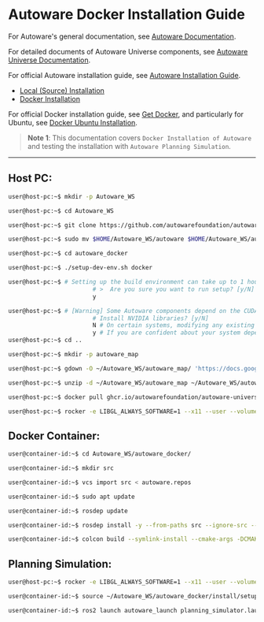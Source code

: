 # Autoware Docker Installation Guide

For Autoware's general documentation, see [Autoware Documentation](https://autowarefoundation.github.io/autoware-documentation/).

For detailed documents of Autoware Universe components, see [Autoware Universe Documentation](https://autowarefoundation.github.io/autoware.universe/).

For official Autoware installation guide, see [Autoware Installation Guide](https://autowarefoundation.github.io/autoware-documentation/main/installation/).
  - [Local (Source) Installation](https://autowarefoundation.github.io/autoware-documentation/main/installation/autoware/source-installation/)
  - [Docker Installation](https://autowarefoundation.github.io/autoware-documentation/main/installation/autoware/docker-installation/)

For official Docker installation guide, see [Get Docker](https://docs.docker.com/get-docker/), and particularly for Ubuntu, see [Docker Ubuntu Installation](https://docs.docker.com/desktop/install/ubuntu/).

> **Note 1**: This documentation covers `Docker Installation of Autoware` and testing the installation with `Autoware Planning Simulation`.

---

## Host PC:

```bash
user@host-pc:~$ mkdir -p Autoware_WS

user@host-pc:~$ cd Autoware_WS

user@host-pc:~$ git clone https://github.com/autowarefoundation/autoware.git

user@host-pc:~$ sudo mv $HOME/Autoware_WS/autoware $HOME/Autoware_WS/autoware_docker

user@host-pc:~$ cd autoware_docker

user@host-pc:~$ ./setup-dev-env.sh docker

user@host-pc:~$ # Setting up the build environment can take up to 1 hour.
                        # >  Are you sure you want to run setup? [y/N]
                        y

user@host-pc:~$ # [Warning] Some Autoware components depend on the CUDA, cuDNN and TensorRT NVIDIA libraries which have end-user license agreements that should be reviewed before installation.
                        # Install NVIDIA libraries? [y/N]
                        N # On certain systems, modifying any existing NVIDIA libraries can break things!
                        y # If you are confident about your system dependencies, you may choose to proceed with the installation of NVIDIA libraries.
user@host-pc:~$ cd ..

user@host-pc:~$ mkdir -p autoware_map

user@host-pc:~$ gdown -O ~/Autoware_WS/autoware_map/ 'https://docs.google.com/uc?export=download&id=1499_nsbUbIeturZaDj7jhUownh5fvXHd'

user@host-pc:~$ unzip -d ~/Autoware_WS/autoware_map ~/Autoware_WS/autoware_map/sample-map-planning.zip

user@host-pc:~$ docker pull ghcr.io/autowarefoundation/autoware-universe:latest-cuda

user@host-pc:~$ rocker -e LIBGL_ALWAYS_SOFTWARE=1 --x11 --user --volume $HOME/Autoware_WS/autoware_docker --volume $HOME/Autoware_WS/autoware_map -- ghcr.io/autowarefoundation/autoware-universe:latest-cuda
```

## Docker Container:

```bash
user@container-id:~$ cd Autoware_WS/autoware_docker/

user@container-id:~$ mkdir src

user@container-id:~$ vcs import src < autoware.repos

user@container-id:~$ sudo apt update

user@container-id:~$ rosdep update

user@container-id:~$ rosdep install -y --from-paths src --ignore-src --rosdistro $ROS_DISTRO

user@container-id:~$ colcon build --symlink-install --cmake-args -DCMAKE_BUILD_TYPE=Release
```

## Planning Simulation:
```bash
user@host-pc:~$ rocker -e LIBGL_ALWAYS_SOFTWARE=1 --x11 --user --volume $HOME/Autoware_WS/autoware_docker --volume $HOME/Autoware_WS/autoware_map -- ghcr.io/autowarefoundation/autoware-universe:latest-cuda

user@container-id:~$ source ~/Autoware_WS/autoware_docker/install/setup.bash

user@container-id:~$ ros2 launch autoware_launch planning_simulator.launch.xml map_path:=$HOME/Autoware_WS/autoware_map/sample-map-planning vehicle_model:=sample_vehicle sensor_model:=sample_sensor_kit
```
